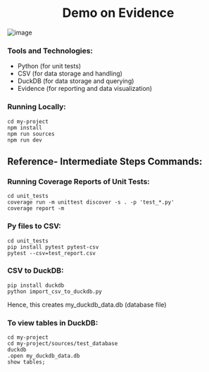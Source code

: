 <h1 align="center">
    Demo on Evidence
</h1>

![image](https://github.com/shaily29-eng/demo_evidence/assets/59019087/854e5e13-9577-4c25-8ad7-05224edb1273)


### Tools and Technologies:

- Python (for unit tests)
- CSV (for data storage and handling)
- DuckDB (for data storage and querying)
- Evidence (for reporting and data visualization)

### Running Locally:
 ```shell
cd my-project
npm install
npm run sources
npm run dev
  ```

## Reference- Intermediate Steps Commands:

### Running Coverage Reports of Unit Tests:
 ```shell
cd unit_tests
coverage run -m unittest discover -s . -p 'test_*.py'
coverage report -m
  ```

### Py files to CSV:
 ```shell
cd unit_tests
pip install pytest pytest-csv
pytest --csv=test_report.csv
  ```

### CSV to DuckDB:
 ```shell
pip install duckdb
python import_csv_to_duckdb.py 
  ```
Hence, this creates my_duckdb_data.db (database file)

### To view tables in DuckDB:
 ```shell
cd my-project
cd my-project/sources/test_database
duckdb
.open my_duckdb_data.db
show tables;

  ```



